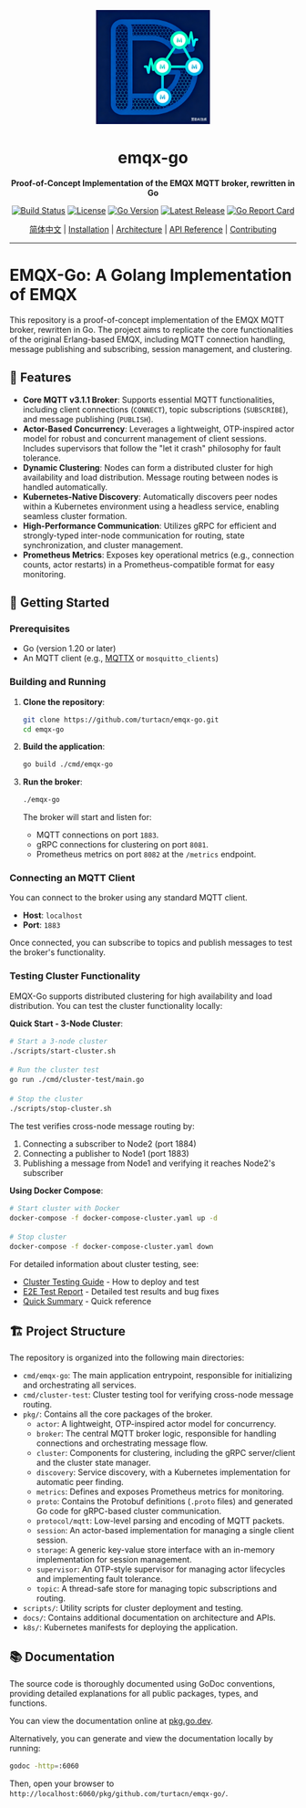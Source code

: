<p align="center">
  <img src="logo.png" alt="emqx-go Logo" width="200" height="200">
</p>

<h1 align="center">emqx-go</h1>

<p align="center">
  <strong>Proof-of-Concept Implementation of the EMQX MQTT broker, rewritten in Go</strong>
</p>

<p align="center">
  <a href="https://github.com/turtacn/emqx-go/actions"><img src="https://img.shields.io/github/actions/workflow/status/turtacn/emqx-go/ci.yml?branch=main" alt="Build Status"></a>
  <a href="https://github.com/turtacn/emqx-go/blob/main/LICENSE"><img src="https://img.shields.io/badge/License-Apache%202.0-blue.svg" alt="License"></a>
  <a href="https://golang.org/"><img src="https://img.shields.io/badge/Go-1.21+-blue.svg" alt="Go Version"></a>
  <a href="https://github.com/turtacn/emqx-go/releases"><img src="https://img.shields.io/github/v/release/turtacn/emqx-go" alt="Latest Release"></a>
  <a href="https://goreportcard.com/report/github.com/turtacn/emqx-go"><img src="https://goreportcard.com/badge/github.com/turtacn/emqx-go" alt="Go Report Card"></a>
</p>

<p align="center">
  <a href="README-zh.md">简体中文</a> |
  <a href="#installation">Installation</a> |
  <a href="docs/architecture.md">Architecture</a> |
  <a href="docs/apis.md">API Reference</a> |
  <a href="#contributing">Contributing</a>
</p>

---

# EMQX-Go: A Golang Implementation of EMQX

This repository is a proof-of-concept implementation of the EMQX MQTT broker, rewritten in Go. The project aims to replicate the core functionalities of the original Erlang-based EMQX, including MQTT connection handling, message publishing and subscribing, session management, and clustering.

## 🌟 Features

*   **Core MQTT v3.1.1 Broker**: Supports essential MQTT functionalities, including client connections (`CONNECT`), topic subscriptions (`SUBSCRIBE`), and message publishing (`PUBLISH`).
*   **Actor-Based Concurrency**: Leverages a lightweight, OTP-inspired actor model for robust and concurrent management of client sessions. Includes supervisors that follow the "let it crash" philosophy for fault tolerance.
*   **Dynamic Clustering**: Nodes can form a distributed cluster for high availability and load distribution. Message routing between nodes is handled automatically.
*   **Kubernetes-Native Discovery**: Automatically discovers peer nodes within a Kubernetes environment using a headless service, enabling seamless cluster formation.
*   **High-Performance Communication**: Utilizes gRPC for efficient and strongly-typed inter-node communication for routing, state synchronization, and cluster management.
*   **Prometheus Metrics**: Exposes key operational metrics (e.g., connection counts, actor restarts) in a Prometheus-compatible format for easy monitoring.

## 🚀 Getting Started


### Prerequisites

*   Go (version 1.20 or later)
*   An MQTT client (e.g., [MQTTX](https://mqttx.app/) or `mosquitto_clients`)

### Building and Running

1.  **Clone the repository**:
    ```sh
    git clone https://github.com/turtacn/emqx-go.git
    cd emqx-go
    ```

2.  **Build the application**:
    ```sh
    go build ./cmd/emqx-go
    ```

3.  **Run the broker**:
    ```sh
    ./emqx-go
    ```
    The broker will start and listen for:
    *   MQTT connections on port `1883`.
    *   gRPC connections for clustering on port `8081`.
    *   Prometheus metrics on port `8082` at the `/metrics` endpoint.

### Connecting an MQTT Client

You can connect to the broker using any standard MQTT client.

*   **Host**: `localhost`
*   **Port**: `1883`

Once connected, you can subscribe to topics and publish messages to test the broker's functionality.

### Testing Cluster Functionality

EMQX-Go supports distributed clustering for high availability and load distribution. You can test the cluster functionality locally:

**Quick Start - 3-Node Cluster**:

```sh
# Start a 3-node cluster
./scripts/start-cluster.sh

# Run the cluster test
go run ./cmd/cluster-test/main.go

# Stop the cluster
./scripts/stop-cluster.sh
```

The test verifies cross-node message routing by:
1. Connecting a subscriber to Node2 (port 1884)
2. Connecting a publisher to Node1 (port 1883)
3. Publishing a message from Node1 and verifying it reaches Node2's subscriber

**Using Docker Compose**:

```sh
# Start cluster with Docker
docker-compose -f docker-compose-cluster.yaml up -d

# Stop cluster
docker-compose -f docker-compose-cluster.yaml down
```

For detailed information about cluster testing, see:
- [Cluster Testing Guide](./CLUSTER_TESTING_GUIDE.md) - How to deploy and test
- [E2E Test Report](./CLUSTER_E2E_TEST_REPORT.md) - Detailed test results and bug fixes
- [Quick Summary](./CLUSTER_TEST_SUMMARY.md) - Quick reference

## 🏗️ Project Structure

The repository is organized into the following main directories:

*   `cmd/emqx-go`: The main application entrypoint, responsible for initializing and orchestrating all services.
*   `cmd/cluster-test`: Cluster testing tool for verifying cross-node message routing.
*   `pkg/`: Contains all the core packages of the broker.
    *   `actor`: A lightweight, OTP-inspired actor model for concurrency.
    *   `broker`: The central MQTT broker logic, responsible for handling connections and orchestrating message flow.
    *   `cluster`: Components for clustering, including the gRPC server/client and the cluster state manager.
    *   `discovery`: Service discovery, with a Kubernetes implementation for automatic peer finding.
    *   `metrics`: Defines and exposes Prometheus metrics for monitoring.
    *   `proto`: Contains the Protobuf definitions (`.proto` files) and generated Go code for gRPC-based cluster communication.
    *   `protocol/mqtt`: Low-level parsing and encoding of MQTT packets.
    *   `session`: An actor-based implementation for managing a single client session.
    *   `storage`: A generic key-value store interface with an in-memory implementation for session management.
    *   `supervisor`: An OTP-style supervisor for managing actor lifecycles and implementing fault tolerance.
    *   `topic`: A thread-safe store for managing topic subscriptions and routing.
*   `scripts/`: Utility scripts for cluster deployment and testing.
*   `docs/`: Contains additional documentation on architecture and APIs.
*   `k8s/`: Kubernetes manifests for deploying the application.

## 📚 Documentation

The source code is thoroughly documented using GoDoc conventions, providing detailed explanations for all public packages, types, and functions.

You can view the documentation online at [pkg.go.dev](https://pkg.go.dev/github.com/turtacn/emqx-go).

Alternatively, you can generate and view the documentation locally by running:

```sh
godoc -http=:6060
```

Then, open your browser to `http://localhost:6060/pkg/github.com/turtacn/emqx-go/`.